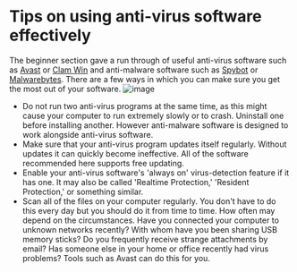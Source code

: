 [Title]: # (Guias para el uso efectivo del software anti-virus)
[Order]: # (0)

# Tips on using anti-virus software effectively

The beginner section gave a run through of useful anti-virus software such as [Avast](https://www.avast.com) or [Clam Win](http://www.clamwin.com/) and anti-malware software such as [Spybot](https://www.safer-networking.org/) or [Malwarebytes](https://www.malwarebytes.org/). There are a few ways in which you can make sure you get the most out of your software.
![image](malware_adv1.png)

*   Do not run two anti-virus programs at the same time, as this might cause your computer to run extremely slowly or to crash. Uninstall one before installing another. However anti-malware software is designed to work alongside anti-virus software.
*   Make sure that your anti-virus program updates itself regularly. Without updates it can quickly become ineffective. All of the software recommended here supports free updating.
*   Enable your anti-virus software's 'always on' virus-detection feature if it has one. It may also be called 'Realtime Protection,' 'Resident Protection,' or something similar.
*   Scan all of the files on your computer regularly. You don't have to do this every day but you should do it from time to time. How often may depend on the circumstances. Have you connected your computer to unknown networks recently? With whom have you been sharing USB memory sticks? Do you frequently receive strange attachments by email? Has someone else in your home or office recently had virus problems? Tools such as Avast can do this for you.